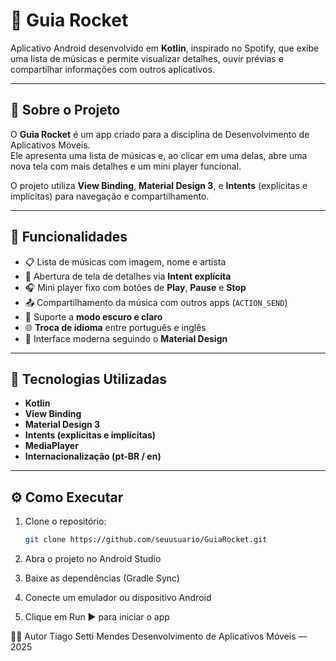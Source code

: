 # 🎵 Guia Rocket

Aplicativo Android desenvolvido em **Kotlin**, inspirado no Spotify, que exibe uma lista de músicas e permite visualizar detalhes, ouvir prévias e compartilhar informações com outros aplicativos.

---

## 📱 Sobre o Projeto

O **Guia Rocket** é um app criado para a disciplina de Desenvolvimento de Aplicativos Móveis.  
Ele apresenta uma lista de músicas e, ao clicar em uma delas, abre uma nova tela com mais detalhes e um mini player funcional.

O projeto utiliza **View Binding**, **Material Design 3**, e **Intents** (explícitas e implícitas) para navegação e compartilhamento.

---

## 🚀 Funcionalidades

- 📋 Lista de músicas com imagem, nome e artista  
- 🧭 Abertura de tela de detalhes via **Intent explícita**  
- 🎧 Mini player fixo com botões de **Play**, **Pause** e **Stop**  
- 📤 Compartilhamento da música com outros apps (`ACTION_SEND`)  
- 🌙 Suporte a **modo escuro e claro**  
- 🌐 **Troca de idioma** entre português e inglês  
- 🧩 Interface moderna seguindo o **Material Design**

---

## 🧠 Tecnologias Utilizadas

- **Kotlin**  
- **View Binding**  
- **Material Design 3**  
- **Intents (explícitas e implícitas)**  
- **MediaPlayer**  
- **Internacionalização (pt-BR / en)**

---

## ⚙️ Como Executar

1. Clone o repositório:  
   ```bash
   git clone https://github.com/seuusuario/GuiaRocket.git
2. Abra o projeto no Android Studio

3. Baixe as dependências (Gradle Sync)

4. Conecte um emulador ou dispositivo Android

5. Clique em Run ▶️ para iniciar o app

👨‍💻 Autor
Tiago Setti Mendes
Desenvolvimento de Aplicativos Móveis — 2025
